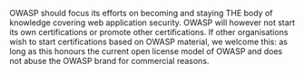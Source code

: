 OWASP should focus its efforts on becoming and staying THE body of
knowledge covering web application security. OWASP will however not
start its own certifications or promote other certifications. If other
organisations wish to start certifications based on OWASP material, we
welcome this: as long as this honours the current open license model of
OWASP and does not abuse the OWASP brand for commercial reasons.